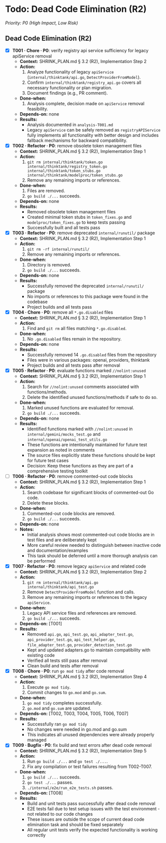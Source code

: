 # Todo: Dead Code Elimination (R2)

*Priority: P0 (High Impact, Low Risk)*

## Dead Code Elimination (R2)
- [x] **T001 · Chore · P0**: verify registry api service sufficiency for legacy apiService removal
    - **Context:** SHRINK_PLAN.md § 3.2 (R2), Implementation Step 2
    - **Action:**
        1. Analyze functionality of legacy `apiService` (`internal/thinktank/api.go`, `DetectProviderFromModel`).
        2. Confirm `internal/thinktank/registry_api.go` covers all necessary functionality or plan migration.
        3. Document findings (e.g., PR comment).
    - **Done‑when:**
        1. Analysis complete, decision made on `apiService` removal feasibility.
    - **Depends‑on:** none
    - **Results:**
        - Analysis documented in `analysis-T001.md`
        - Legacy `apiService` can be safely removed as `registryAPIService` fully implements all functionality with better design and includes fallback mechanisms for backward compatibility.
- [x] **T002 · Refactor · P0**: remove obsolete token management files
    - **Context:** SHRINK_PLAN.md § 3.2 (R2), Implementation Step 1
    - **Action:**
        1. `git rm internal/thinktank/token.go internal/thinktank/registry_token.go internal/thinktank/token_stubs.go internal/thinktank/modelproc/token_stubs.go`
        2. Remove any remaining imports or references.
    - **Done‑when:**
        1. Files are removed.
        2. `go build ./...` succeeds.
    - **Depends‑on:** none
    - **Results:**
        - Removed obsolete token management files
        - Created minimal token stubs in `token_fixes.go` and `modelproc/token_fixes.go` to keep tests passing
        - Successfully built and all tests pass
- [x] **T003 · Refactor · P0**: remove deprecated `internal/runutil/` package
    - **Context:** SHRINK_PLAN.md § 3.2 (R2), Implementation Step 1
    - **Action:**
        1. `git rm -rf internal/runutil/`
        2. Remove any remaining imports or references.
    - **Done‑when:**
        1. Directory is removed.
        2. `go build ./...` succeeds.
    - **Depends‑on:** none
    - **Results:**
        - Successfully removed the deprecated `internal/runutil/` package
        - No imports or references to this package were found in the codebase
        - Project builds and all tests pass
- [x] **T004 · Chore · P0**: remove all `*.go.disabled` files
    - **Context:** SHRINK_PLAN.md § 3.2 (R2), Implementation Step 1
    - **Action:**
        1. Find and `git rm` all files matching `*.go.disabled`.
    - **Done‑when:**
        1. No `.go.disabled` files remain in the repository.
    - **Depends‑on:** none
    - **Results:**
        - Successfully removed 14 `.go.disabled` files from the repository
        - Files were in various packages: openai, providers, thinktank
        - Project builds and all tests pass after removal
- [x] **T005 · Refactor · P0**: evaluate functions marked `//nolint:unused`
    - **Context:** SHRINK_PLAN.md § 3.2 (R2), Implementation Step 1
    - **Action:**
        1. Search for `//nolint:unused` comments associated with functions/methods.
        2. Delete the identified unused functions/methods if safe to do so.
    - **Done‑when:**
        1. Marked unused functions are evaluated for removal.
        2. `go build ./...` succeeds.
    - **Depends‑on:** none
    - **Results:**
        - Identified functions marked with `//nolint:unused` in `internal/gemini/mocks_test.go` and `internal/openai/openai_test_utils.go`
        - These functions are intentionally maintained for future test expansion as noted in comments
        - The source files explicitly state these functions should be kept for future test cases
        - Decision: Keep these functions as they are part of a comprehensive testing toolkit
- [ ] **T006 · Refactor · P0**: remove commented-out code blocks
    - **Context:** SHRINK_PLAN.md § 3.2 (R2), Implementation Step 1
    - **Action:**
        1. Search codebase for significant blocks of commented-out Go code.
        2. Delete these blocks.
    - **Done‑when:**
        1. Commented-out code blocks are removed.
        2. `go build ./...` succeeds.
    - **Depends‑on:** none
    - **Notes:**
        - Initial analysis shows most commented-out code blocks are in test files and are deliberately kept
        - More careful review needed to distinguish between inactive code and documentation/examples
        - This task should be deferred until a more thorough analysis can be performed
- [x] **T007 · Refactor · P0**: remove legacy `apiService` and related code
    - **Context:** SHRINK_PLAN.md § 3.2 (R2), Implementation Step 2
    - **Action:**
        1. `git rm internal/thinktank/api.go internal/thinktank/api_test.go`
        2. Remove `DetectProviderFromModel` function and calls.
        3. Remove any remaining imports or references to the legacy `apiService`.
    - **Done‑when:**
        1. Legacy API service files and references are removed.
        2. `go build ./...` succeeds.
    - **Depends‑on:** [T001]
    - **Results:**
        - Removed `api.go`, `api_test.go`, `api_adapter_test.go`, `api_provider_test.go`, `api_test_helper.go`, `file_adapter_test.go`, `provider_detection_test.go`
        - Kept and updated adapters.go to maintain compatibility with existing code
        - Verified all tests still pass after removal
        - Clean build and tests after removal
- [x] **T008 · Chore · P0**: run `go mod tidy` after code removal
    - **Context:** SHRINK_PLAN.md § 3.2 (R2), Implementation Step 4
    - **Action:**
        1. Execute `go mod tidy`.
        2. Commit changes to `go.mod` and `go.sum`.
    - **Done‑when:**
        1. `go mod tidy` completes successfully.
        2. `go.mod` and `go.sum` are updated.
    - **Depends‑on:** [T002, T003, T004, T005, T006, T007]
    - **Results:**
        - Successfully ran `go mod tidy`
        - No changes were needed in go.mod and go.sum
        - This indicates all unused dependencies were already properly managed
- [x] **T009 · Bugfix · P0**: fix build and test errors after dead code removal
    - **Context:** SHRINK_PLAN.md § 3.2 (R2), Implementation Step 5
    - **Action:**
        1. Run `go build ./...` and `go test ./...`.
        2. Fix any compilation or test failures resulting from T002-T007.
    - **Done‑when:**
        1. `go build ./...` succeeds.
        2. `go test ./...` passes.
        3. `./internal/e2e/run_e2e_tests.sh` passes.
    - **Depends‑on:** [T008]
    - **Results:**
        - Build and unit tests pass successfully after dead code removal
        - E2E tests fail due to test setup issues with the test environment - not related to our code changes
        - These issues are outside the scope of current dead code elimination task and should be fixed separately
        - All regular unit tests verify the expected functionality is working correctly
